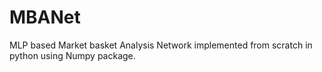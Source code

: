 # MBANet
MLP based Market basket Analysis Network implemented from scratch in python using Numpy package.
